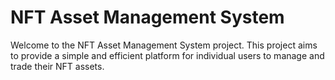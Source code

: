 # NFT Asset Management System

Welcome to the NFT Asset Management System project. This project aims to provide a simple and efficient platform for individual users to manage and trade their NFT assets.